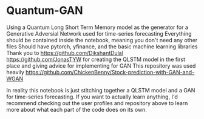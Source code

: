 # Quantum-GAN
Using a Quantum Long Short Term Memory model as the generator for a Generative Adversial Network used for time-series forecasting
Everything should be contained inside the notebook, meaning you don't need any other files
Should have pytorch, yfinance, and the basic machine learning libraries
Thank you to https://github.com/DikshantDulal https://github.com/JonasTYW for creating the QLSTM model in the first place and giving advice for implementing for GAN
This repository was used heavily https://github.com/ChickenBenny/Stock-prediction-with-GAN-and-WGAN

In reality this notebook is just stitching together a QLSTM model and a GAN for time-series forecasting. If you want to actually learn anything, I'd recommend checking out the user profiles and repository above to learn more about what each part of the code does on its own.
